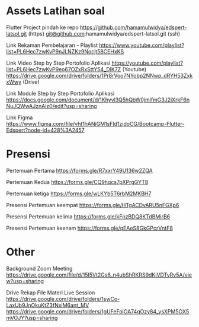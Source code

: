 # Assets Latihan soal

Flutter Project pindah ke repo
https://github.com/hamamulwidya/edspert-latsol.git (https)
git@github.com:hamamulwidya/edspert-latsol.git (ssh)

Link Rekaman Pembelajaran - Playlist https://www.youtube.com/playlist?list=PL6Hec7zwKvP9nJLNZKz9Nocjt58CEHxKS

Link Video Step by Step Portofolio Aplikasi
https://youtube.com/playlist?list=PL6Hec7zwKvP9eo67OZxRxSttY54_DlK7Z (Youtube)
https://drive.google.com/drive/folders/1Pr8rVoo7NYobp2NNwp_dRYH53ZxkxWwy (Drive)

Link Module Step by Step Portofolio Aplikasi
https://docs.google.com/document/d/1Khyvl3Q5hQbW0jmifmG3J2iXrkF6nNuJQWwAJznAiz0/edit?usp=sharing


Link Figma
https://www.figma.com/file/vht1hANiGM1sFld1zidoCG/Bootcamp-Flutter-Edspert?node-id=428%3A2457



# Presensi

Pertemuan Pertama
https://forms.gle/R7xxrY49U136w2ZQA

Pertemuan Kedua
https://forms.gle/CQ9hqcs7pXPrgGYT8

Pertemuan ketiga
https://forms.gle/wLKYb5T6rbM2MKBH7

Presensi Pertemuan keempat
https://forms.gle/HTgACDvARU5nFGXp6

Presensi Pertemuan kelima
https://forms.gle/kFnzBDQ8KTdBMirB6

Presensi Pertemuan keenam
https://forms.gle/qEAeS8GkGPcrVntF8

# Other

Background Zoom Meeting
https://drive.google.com/file/d/15I5Vt2Gs6_n4ubShRKRS9dKiVDTvRv5A/view?usp=sharing

Drive Rekap File Materi Live Session
https://drive.google.com/drive/folders/1swCo-LaxUb9JnOkuKtZ3fNxlM6ant_MV
https://drive.google.com/drive/folders/1gUFeFolOA74qOzy84_ysXPM5OX5mVOJY?usp=sharing
